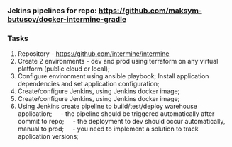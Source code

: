 ### Jekins pipelines for repo: https://github.com/maksym-butusov/docker-intermine-gradle

### Tasks
1. Repository - https://github.com/intermine/intermine
2. Create 2 environments - dev and prod using terraform on any virtual platform (public cloud or local);
3. Configure environment using ansible playbook; Install application dependencies and set application configuration;
4. Create/configure Jenkins, using Jenkins docker image;
4. Create/configure Jenkins, using Jenkins docker image;
5. Using Jenkins create pipeline to build/test/deploy warehouse application;
    - the pipeline should be triggered automatically after commit to repo;
    - the deployment to dev should occur automatically, manual to prod;
    - you need to implement a solution to track application versions;
